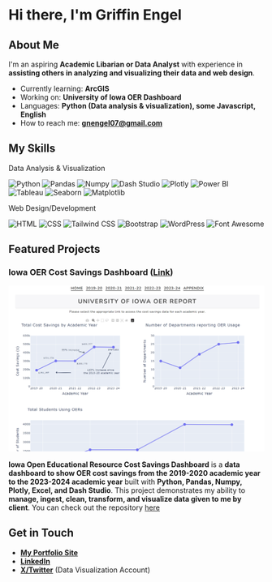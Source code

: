 # Hi there, I'm Griffin Engel

## About Me

I'm an aspiring **Academic Libarian or Data Analyst** with experience in **assisting others in analyzing and visualizing their data and web design**.

- Currently learning: **ArcGIS**
- Working on: **University of Iowa OER Dashboard**
- Languages: **Python (Data analysis & visualization), some Javascript, English**
- How to reach me: **<gnengel07@gmail.com>**

## My Skills

Data Analysis & Visualization
  
![Python](https://img.shields.io/badge/Python-FFD43B?style=for-the-badge&logo=python&logoColor=blue)
![Pandas](https://img.shields.io/badge/Pandas-2C2D72?style=for-the-badge&logo=pandas&logoColor=white)
![Numpy](https://img.shields.io/badge/Numpy-777BB4?style=for-the-badge&logo=numpy&logoColor=white)
![Dash Studio](https://img.shields.io/badge/Dash%20Studio-red?style=for-the-badge)
![Plotly](https://img.shields.io/badge/Plotly-239120?style=for-the-badge&logo=plotly&logoColor=white)
![Power BI](https://img.shields.io/badge/PowerBI-F2C811?style=for-the-badge&logo=Power%20BI&logoColor=black)
![Tableau](https://img.shields.io/badge/Tableau-E97627?style=for-the-badge&logo=Tableau&logoColor=white)
![Seaborn](https://img.shields.io/badge/Seaborn-blue?style=for-the-badge)
![Matplotlib](https://img.shields.io/badge/Matplotlib-lightblue?style=for-the-badge)

Web Design/Development

![HTML](https://img.shields.io/badge/HTML5-E34F26?style=for-the-badge&logo=html5&logoColor=white)
![CSS](https://img.shields.io/badge/CSS3-1572B6?style=for-the-badge&logo=css3&logoColor=white)
![Tailwind CSS](https://img.shields.io/badge/Tailwind_CSS-38B2AC?style=for-the-badge&logo=tailwind-css&logoColor=white)
![Bootstrap](https://img.shields.io/badge/Bootstrap-563D7C?style=for-the-badge&logo=bootstrap&logoColor=white)
![WordPress](https://img.shields.io/badge/Wordpress-21759B?style=for-the-badge&logo=wordpress&logoColor=white)
![Font Awesome](https://img.shields.io/badge/Font_Awesome-339AF0?style=for-the-badge&logo=fontawesome&logoColor=white)

## Featured Projects

### Iowa OER Cost Savings Dashboard ([Link](https://university-of-iowa-oer-dashboard.onrender.com/))

![Project 1 Screenshot](oer-dash.png)

**Iowa Open Educational Resource Cost Savings Dashboard** is a **data dashboard to show OER cost savings from the 2019-2020 academic year to the 2023-2024 academic year** built with **Python, Pandas, Numpy, Plotly, Excel, and Dash Studio**. This project demonstrates my ability to **manage, ingest, clean, transform, and visualize data given to me by client**. You can check out the repository [here](https://github.com/GriffEngel/practicum-dash-app)

## Get in Touch

- [**My Portfolio Site**](https://griffengel.github.io/)
- [**LinkedIn**](https://www.linkedin.com/in/griffin-engel-066b12224/)
- [**X/Twitter**](https://twitter.com/DataVizGriff) (Data Visualization Account)


<!---
CoreSNK/CoreSNK is a ✨ special ✨ repository because its `README.md` (this file) appears on your GitHub profile.
You can click the Preview link to take a look at your changes.
--->
